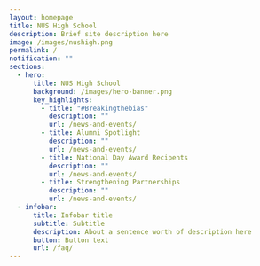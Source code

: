 ```yaml
---
layout: homepage
title: NUS High School
description: Brief site description here
image: /images/nushigh.png
permalink: /
notification: ""
sections:
  - hero:
      title: NUS High School
      background: /images/hero-banner.png
      key_highlights:
        - title: "#Breakingthebias"
          description: ""
          url: /news-and-events/
        - title: Alumni Spotlight
          description: ""
          url: /news-and-events/
        - title: National Day Award Recipents
          description: ""
          url: /news-and-events/
        - title: Strengthening Partnerships
          description: ""
          url: /news-and-events/
  - infobar:
      title: Infobar title
      subtitle: Subtitle
      description: About a sentence worth of description here
      button: Button text
      url: /faq/
---
```


